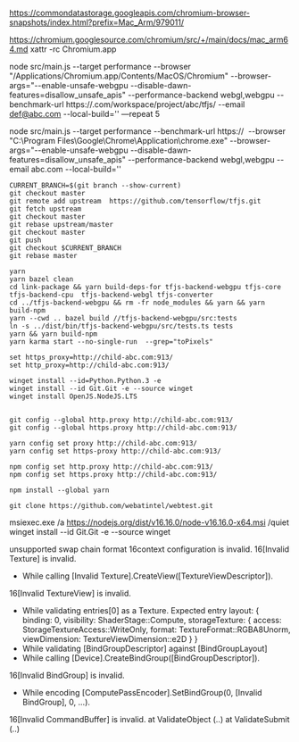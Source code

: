 https://commondatastorage.googleapis.com/chromium-browser-snapshots/index.html?prefix=Mac_Arm/979011/

https://chromium.googlesource.com/chromium/src/+/main/docs/mac_arm64.md
xattr -rc Chromium.app


node src/main.js --target performance  --browser "/Applications/Chromium.app/Contents/MacOS/Chromium" --browser-args="--enable-unsafe-webgpu --disable-dawn-features=disallow_unsafe_apis" --performance-backend webgl,webgpu  --benchmark-url https://.com/workspace/project/abc/tfjs/ --email def@abc.com --local-build='' —repeat 5

node src/main.js --target performance --benchmark-url https://  --browser "C:\Program Files\Google\Chrome\Application\chrome.exe" --browser-args="--enable-unsafe-webgpu --disable-dawn-features=disallow_unsafe_apis" --performance-backend webgl,webgpu --email abc.com --local-build=''


```
CURRENT_BRANCH=$(git branch --show-current)
git checkout master
git remote add upstream  https://github.com/tensorflow/tfjs.git
git fetch upstream
git checkout master
git rebase upstream/master
git checkout master
git push
git checkout $CURRENT_BRANCH
git rebase master

yarn
yarn bazel clean
cd link-package && yarn build-deps-for tfjs-backend-webgpu tfjs-core tfjs-backend-cpu  tfjs-backend-webgl tfjs-converter
cd ../tfjs-backend-webgpu && rm -fr node_modules && yarn && yarn build-npm
yarn --cwd .. bazel build //tfjs-backend-webgpu/src:tests
ln -s ../dist/bin/tfjs-backend-webgpu/src/tests.ts tests
yarn && yarn build-npm
yarn karma start --no-single-run  --grep="toPixels"
```


```
set https_proxy=http://child-abc.com:913/
set http_proxy=http://child-abc.com:913/

winget install --id=Python.Python.3 -e
winget install --id Git.Git -e --source winget
winget install OpenJS.NodeJS.LTS


git config --global http.proxy http://child-abc.com:913/
git config --global https.proxy http://child-abc.com:913/

yarn config set proxy http://child-abc.com:913/
yarn config set https-proxy http://child-abc.com:913/

npm config set http.proxy http://child-abc.com:913/
npm config set https.proxy http://child-abc.com:913/

npm install --global yarn

git clone https://github.com/webatintel/webtest.git
```

msiexec.exe /a https://nodejs.org/dist/v16.16.0/node-v16.16.0-x64.msi /quiet
winget install --id Git.Git -e --source winget




unsupported swap chain format
16context configuration is invalid.
16[Invalid Texture] is invalid.
 - While calling [Invalid Texture].CreateView([TextureViewDescriptor]).

16[Invalid TextureView] is invalid.
 - While validating entries[0] as a Texture.
Expected entry layout: { binding: 0, visibility: ShaderStage::Compute, storageTexture: { access: StorageTextureAccess::WriteOnly, format: TextureFormat::RGBA8Unorm, viewDimension: TextureViewDimension::e2D } }
 - While validating [BindGroupDescriptor] against [BindGroupLayout]
 - While calling [Device].CreateBindGroup([BindGroupDescriptor]).

16[Invalid BindGroup] is invalid.
 - While encoding [ComputePassEncoder].SetBindGroup(0, [Invalid BindGroup], 0, ...).

16[Invalid CommandBuffer] is invalid.
    at ValidateObject (..<URL>)
    at ValidateSubmit (..<URL>)
